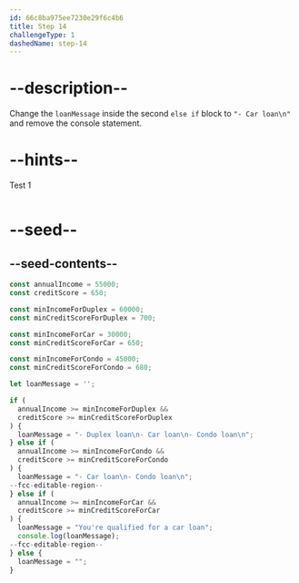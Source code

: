 ```yaml
---
id: 66c8ba975ee7230e29f6c4b6
title: Step 14
challengeType: 1
dashedName: step-14
---
```


# --description--

Change the `loanMessage` inside the second `else if` block to `"- Car loan\n"` and remove the console statement.

# --hints--

Test 1

```js

```

# --seed--

## --seed-contents--

```js
const annualIncome = 55000;
const creditScore = 650;

const minIncomeForDuplex = 60000;
const minCreditScoreForDuplex = 700;

const minIncomeForCar = 30000;
const minCreditScoreForCar = 650;

const minIncomeForCondo = 45000;
const minCreditScoreForCondo = 680;

let loanMessage = '';

if (
  annualIncome >= minIncomeForDuplex &&
  creditScore >= minCreditScoreForDuplex
) {
  loanMessage = "- Duplex loan\n- Car loan\n- Condo loan\n";
} else if (
  annualIncome >= minIncomeForCondo &&
  creditScore >= minCreditScoreForCondo
) {
  loanMessage = "- Car loan\n- Condo loan\n";
--fcc-editable-region--  
} else if (
  annualIncome >= minIncomeForCar &&
  creditScore >= minCreditScoreForCar
) {
  loanMessage = "You're qualified for a car loan";
  console.log(loanMessage);
--fcc-editable-region--
} else {
  loanMessage = "";
}
```
